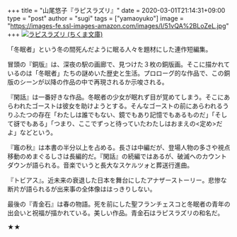 +++
title = "山尾悠子『ラピスラズリ』"
date = 2020-03-01T21:14:31+09:00
type = "post"
author = "sugi"
tags = ["yamaoyuko"]
image = "https://images-fe.ssl-images-amazon.com/images/I/51vQA%2BLoZeL.jpg"
+++
<a href="http://www.amazon.co.jp/exec/obidos/ASIN/4480429018/chezsugi-22/ref=nosim/" name="amazletlink" target="_blank"><img src="https://images-fe.ssl-images-amazon.com/images/I/51vQA%2BLoZeL.jpg" alt="ラピスラズリ (ちくま文庫)" class="alignleft" /></a>

「冬眠者」という冬の間死んだように眠る人々を題材にした連作短編集。

冒頭の『銅版』は、深夜の駅の画廊で、見つけた３枚の銅版画。そこに描かれているのは「冬眠者」たちの謎めいた歴史と生活。プロローグ的な作品で、この銅版のシーンが以降の作品の中で再現されるか示唆される。

『閑話』は一番好きな作品。冬眠者の少女が眠れず目が覚めてしまう。そこにあらわれたゴーストは彼女を助けようとする。そんなゴーストの前にあらわれるうりふたつの存在「わたしは誰でもない、鏡でもあり記憶でもあるものだ」「そして谺でもある」「つまり、ここでずっと待っていたわたしはおまえの<定め>だよ」などという。

『竈の秋』は本書の半分以上を占める。長さは中編だが、登場人物の多さや視点移動のめまぐるしさは長編的だ。『閑話』の続編ではあるが、破滅へのカウントダウンが語られる。音楽でいうと長大なスケルツォと葬送行進曲。

『トビアス』。近未来の衰退した日本を舞台にしたアナザーストーリー。悲惨な断片が語られるが出来事の全体像ははっきりしない。

最後の『青金石』は春の物語。死を前にした聖フランチェスコと冬眠者の青年の出会いと祝福が描かれている。美しい作品。青金石はラピスラズリの和名だ。

★★
